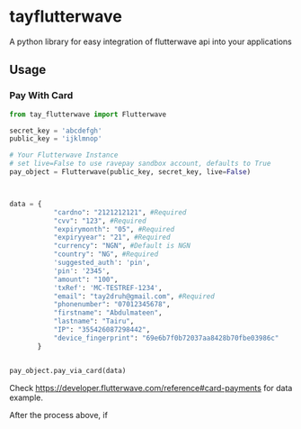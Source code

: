 # tayflutterwave
 A python library for easy 
 integration of flutterwave api into your applications
 
 ## Usage
 
 ### Pay With Card
 
 ```python
from tay_flutterwave import Flutterwave

secret_key = 'abcdefgh'
public_key = 'ijklmnop'

# Your Flutterwave Instance
# set live=False to use ravepay sandbox account, defaults to True
pay_object = Flutterwave(public_key, secret_key, live=False)



data = {
            "cardno": "2121212121", #Required
            "cvv": "123", #Required
            "expirymonth": "05", #Required
            "expiryyear": "21", #Required
            "currency": "NGN", #Default is NGN
            "country": "NG", #Required
            'suggested_auth': 'pin', 
            'pin': '2345',
            "amount": "100",
            'txRef': 'MC-TESTREF-1234',
            "email": "tay2druh@gmail.com", #Required
            "phonenumber": "07012345678",
            "firstname": "Abdulmateen",
            "lastname": "Tairu",
            "IP": "355426087298442",
            "device_fingerprint": "69e6b7f0b72037aa8428b70fbe03986c"
        }


pay_object.pay_via_card(data)
```

Check https://developer.flutterwave.com/reference#card-payments for 
data example.

After the process above, if 